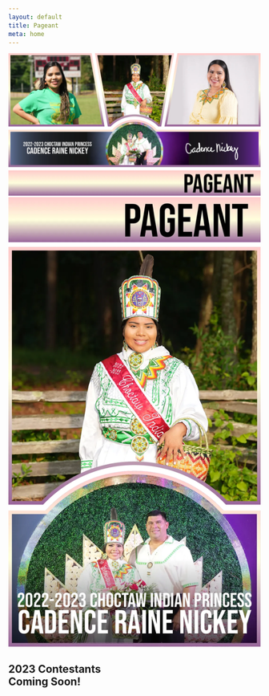 ```yaml
---
layout: default
title: Pageant
meta: home
---
```

<section class="diamond-bg5">
  <div class="container">
    <img src="../assets/img/princess-banner.webp" class="img-fluid d-none d-md-block img-shadow">
    <img src="../assets/img/princess-banner02.webp" class="img-fluid d-block d-md-none img-shadow">
    <h2 class="display-2 shadow-text pt-5">2023 Contestants<br>Coming Soon!</h2>
    <!--<div class="row row-cols-1 row-cols-lg-2 row-cols-xxl-3 g-4 mt-1">
      {% for card in site.data.contestants.cards %}
      <div class="col">
        <div class="card mb-3 card-rose-border mx-auto" style="max-width: 540px;">
          <div class="row g-0" style="background: linear-gradient(#969,#ffd,#fcc);">
            <div class="col-5" style="background: transparent;">
              <img src="/assets/img/contestants/{{ card.img }}.webp" class="img-fluid" alt="{{ card.name }}">
            </div>
            <div class="col-7 d-flex align-items-center">
              <div class="card-body">
                <p class="card-text h5 shadow-text">Contestant #{{ card.number }}</p>
                <p class="card-text h4 shadow-text">{{ card.name }}</p>
                <p class="card-text"><small class="text-muted">Sponsored by<br>{{ card.sponsor }}</small></p>
              </div>
            </div>
          </div>
        </div>
      </div>
      {% endfor %}
    </div>-->
  </div>
</section>
